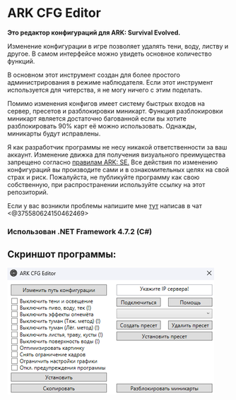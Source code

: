 # ARK CFG Editor

**Это редактор конфигураций для ARK: Survival Evolved.**

Изменение конфигурации в игре позволяет удалять тени, воду, листву и другое.
В самом интерфейсе можно увидеть основное количество функций.

В основном этот инструмент создан для более простого администрирования в режиме наблюдателя.
Если этот инструмент используется для читерства, я не могу ничего с этим поделать.

Помимо изменения конфигов имеет систему быстрых входов на сервер, пресетов и разблокировки миникарт. 
Функция разблокировки миникарт является достаточно багованной если вы хотите разблокировать 90% карт её можно использовать.
Однажды, миникарты будут исправлены.

Я как разработчик программы не несу никакой ответственности за ваш аккаунт. 
Изменение движка для получения визуального преимущества запрещено согласно [правилам ARK: SE.](https://survivetheark.com/index.php?/code-of-conduct/)
Все действия по изменению конфигураций вы производите сами и в ознакомительных целях на свой страх и риск.
Пожалуйста, не публикуйте программу как свою собственную, при распространении используйте ссылку на этот репозиторий.

Если у вас возникли проблемы напишите мне [тут](https://discord.gg/wUD8hMeERw/) написав в чат <@375580624150462469>

### Использован .NET Framework 4.7.2 (C#)

## **Скриншот программы:**

![](/imagee.png?raw=true)
